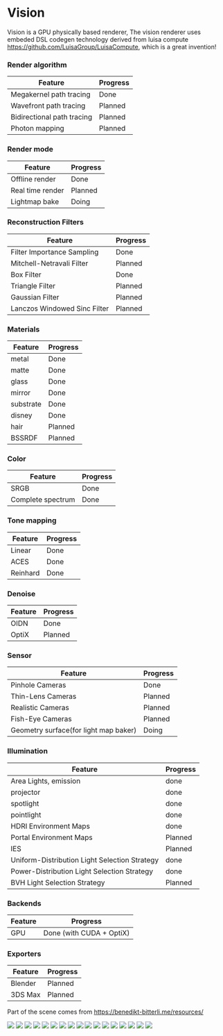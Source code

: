 # Vision
Vision is a GPU physically based renderer,
The vision renderer uses embeded DSL codegen technology derived from luisa compute https://github.com/LuisaGroup/LuisaCompute, which is a great invention! 

### Render algorithm
| Feature                                                 | Progress  |
|---------------------------------------------------------|-----------|
| Megakernel path tracing                                 | Done      |
| Wavefront path tracing                                  | Planned   |
| Bidirectional path tracing                              | Planned   |
| Photon mapping                                          | Planned   |

### Render mode
| Feature                                                 | Progress  |
|---------------------------------------------------------|-----------|
| Offline render                                          | Done      |
| Real time render                                        | Planned   |
| Lightmap bake                                           | Doing     |

### Reconstruction Filters
| Feature                      | Progress    |
|------------------------------|-------------|
| Filter Importance Sampling   | Done        |
| Mitchell-Netravali Filter    | Planned     |
| Box Filter                   | Done        |
| Triangle Filter              | Planned     |
| Gaussian Filter              | Planned     |
| Lanczos Windowed Sinc Filter | Planned     |

### Materials
| Feature                      | Progress    |
|------------------------------|-------------|
| metal                        | Done        |
| matte                        | Done        |
| glass                        | Done        |
| mirror                       | Done        |
| substrate                    | Done        |
| disney                       | Done        |
| hair                         | Planned     |
| BSSRDF                       | Planned     |

### Color
| Feature                      | Progress    |
|------------------------------|-------------|
| SRGB                         | Done        |
| Complete spectrum            | Done        |

### Tone mapping
| Feature                      | Progress    |
|------------------------------|-------------|
| Linear                       | Done        |
| ACES                         | Done        |
| Reinhard                     | Done        |

### Denoise
| Feature                      | Progress    |
|------------------------------|-------------|
| OIDN                         | Done        |
| OptiX                        | Planned     |

### Sensor
| Feature                                   | Progress    |
|-------------------------------------------|-------------|
| Pinhole Cameras                           | Done        |
| Thin-Lens Cameras                         | Planned     |
| Realistic Cameras                         | Planned     |
| Fish-Eye Cameras                          | Planned     |
| Geometry surface(for light map baker)     | Doing       |

### Illumination
| Feature                                       | Progress    |
|-----------------------------------------------|-------------|
| Area Lights, emission                         |  done       |
| projector                                     |  done       |
| spotlight                                     |  done       |
| pointlight                                    |  done       |
| HDRI Environment Maps                         |  done       |
| Portal Environment Maps                       |  Planned    |
| IES                                           |  Planned    |
| Uniform-Distribution Light Selection Strategy |  done       |
| Power-Distribution Light Selection Strategy   |  done       |
| BVH Light Selection Strategy                  |  Planned    |

### Backends
| Feature             | Progress                                            |
|---------------------|-----------------------------------------------------|
| GPU                 | Done (with CUDA + OptiX)                            |

### Exporters
| Feature             | Progress                                            |
|---------------------|-----------------------------------------------------|
| Blender             | Planned                                             |
| 3DS Max             | Planned                                             |

Part of the scene comes from https://benedikt-bitterli.me/resources/

![](gallery/dispersion.png)
![](gallery/dispersion-hero.png)
![](gallery/prism.png)
![](gallery/staircase.png)
![](gallery/bathroom.png)
![](gallery/classroom-1024spp.png)
![](gallery/classroom-fog-1024spp.png)
![](gallery/output.png)
![](gallery/glass-of-water-1024spp.png)
![](gallery/spaceship-1024spp.png)
![](gallery/kitchen0.png)
![](gallery/cornell-box-fog.png)
![](gallery/projector.png)
![](gallery/tv.png)
![](gallery/cornell-box-fog-projector.png)
![](gallery/cbox-sss.png)
![](gallery/cbox-dragon.png)
